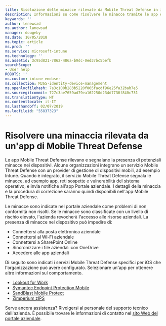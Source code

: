```yaml
---
title: Risoluzione delle minacce rilevate da Mobile Threat Defense in iOS | Microsoft Docs
description: Informazioni su come risolvere le minacce tramite le app di Mobile Threat Defense per iOS.
keywords: ''
author: lenewsad
ms.author: lanewsad
manager: dougeby
ms.date: 10/05/2018
ms.topic: article
ms.prod: ''
ms.service: microsoft-intune
ms.technology: ''
ms.assetid: 3c95d821-7862-486a-b9dc-0ed37bc5befb
searchScope:
- User help
ROBOTS: ''
ms.custom: intune-enduser
ms.collection: M365-identity-device-management
ms.openlocfilehash: 7a3c100b283b5220f065facdf96e25fa32bab7e5
ms.sourcegitcommit: 727c3ae7659ad79ea162250d234d7730f840c731
ms.translationtype: HT
ms.contentlocale: it-IT
ms.lasthandoff: 02/07/2019
ms.locfileid: "55837323"
---
```

# <a name="resolve-a-threat-found-by-a-mobile-threat-defense-app"></a>Risolvere una minaccia rilevata da un'app di Mobile Threat Defense

Le app Mobile Threat Defense rilevano e segnalano la presenza di potenziali minacce nei dispositivi. Alcune organizzazioni integrano un servizio Mobile Threat Defense con un provider di gestione di dispositivi mobili, ad esempio Intune. Quando è integrato, il servizio Mobile Threat Defense segnala le minacce, ad esempio app, reti sospette e vulnerabilità del sistema operativo, e invia notifiche all'app Portale aziendale. I dettagli della minaccia e la procedura di correzione saranno quindi disponibili nell'app Mobile Threat Defense.  

Le minacce sono indicate nel portale aziendale come problemi di non conformità non risolti. Se le minacce sono classificate con un livello di rischio elevato, l'azienda revocherà l'accesso alle risorse aziendali. La presenza di minacce nel dispositivo può impedire di:  

* Connettersi alla posta elettronica aziendale
* Connettersi al Wi-Fi aziendale
* Connettersi a SharePoint Online
* Sincronizzare i file aziendali con OneDrive
* Accedere alle app aziendali

Di seguito sono indicati i servizi Mobile Threat Defense specifici per iOS che l'organizzazione può avere configurato. Selezionare un'app per ottenere altre informazioni sul comportamento. 


* [Lookout for Work](you-need-to-resolve-a-threat-found-by-lookout-for-work-ios.md)
* [Symantec Endpoint Protection Mobile](you-need-to-resolve-a-threat-found-by-skycure-ios.md)
* [SandBlast Mobile Protect](you-need-to-resolve-a-threat-found-by-checkpoint-ios.md)
* [Zimperium zIPS](you-need-to-resolve-a-threat-found-by-zips-ios.md)

Serve ancora assistenza? Rivolgersi al personale del supporto tecnico dell'azienda. È possibile trovare le informazioni di contatto nel [sito Web del portale aziendale](https://go.microsoft.com/fwlink/?linkid=2010980).  

